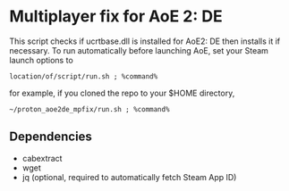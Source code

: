 # Multiplayer fix for AoE 2: DE
This script checks if ucrtbase.dll is installed for AoE2: DE then installs it if necessary. To run automatically before launching AoE, set your Steam launch options to

```
location/of/script/run.sh ; %command%
```

for example, if you cloned the repo to your $HOME directory,

```
~/proton_aoe2de_mpfix/run.sh ; %command%
```

## Dependencies
- cabextract
- wget
- jq (optional, required to automatically fetch Steam App ID)
